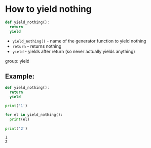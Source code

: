 # How to yield nothing

```python
def yield_nothing():
  return
  yield
```

- `yield_nothing()` - name of the generator function to yield nothing
- `return` - returns nothing
- `yield` - yields after return (so never actually yields anything)

group: yield

## Example: 
```python
def yield_nothing():
  return
  yield

print('1')

for el in yield_nothing():
  print(el)
  
print('2')
```
```
1
2

```
